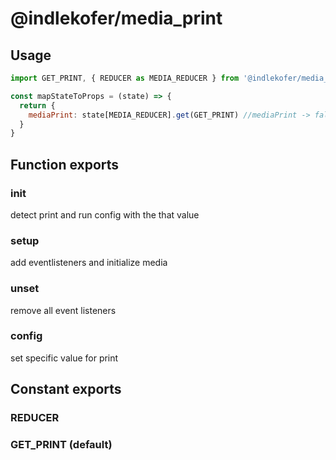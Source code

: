 # @indlekofer/media_print

## Usage

```js
import GET_PRINT, { REDUCER as MEDIA_REDUCER } from '@indlekofer/media_print';

const mapStateToProps = (state) => {
  return {
    mediaPrint: state[MEDIA_REDUCER].get(GET_PRINT) //mediaPrint -> false
  }
}

```

## Function exports

### init
detect print and run config with the that value

### setup
add eventlisteners and initialize media

### unset
remove all event listeners

### config
set specific value for print

## Constant exports

### REDUCER

### GET_PRINT (default)
